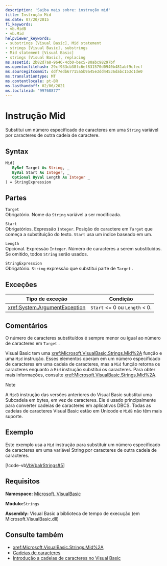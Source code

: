 ```yaml
---
description: 'Saiba mais sobre: instrução mid'
title: Instrução Mid
ms.date: 07/20/2015
f1_keywords:
- vb.MidB
- vb.Mid
helpviewer_keywords:
- substrings [Visual Basic], Mid statement
- strings [Visual Basic], substrings
- Mid statement [Visual Basic]
- strings [Visual Basic], replacing
ms.assetid: 2b82d7a8-9646-4cb0-bec5-80abc98297bf
ms.openlocfilehash: 29cf933cb38fc6ef831570d0940b481abf9cfecf
ms.sourcegitcommit: ddf7edb67715a5b9a45e3dd44536dabc153c1de0
ms.translationtype: MT
ms.contentlocale: pt-BR
ms.lasthandoff: 02/06/2021
ms.locfileid: "99768877"
---
```

# <a name="mid-statement"></a>Instrução Mid

Substitui um número especificado de caracteres em uma `String` variável por caracteres de outra cadeia de caractere.  
  
## <a name="syntax"></a>Syntax  
  
```vb  
Mid( _  
   ByRef Target As String, _  
   ByVal Start As Integer, _  
   Optional ByVal Length As Integer _  
) = StringExpression  
```  
  
## <a name="parts"></a>Partes  

 `Target`  
 Obrigatório. Nome da `String` variável a ser modificada.  
  
 `Start`  
 Obrigatórios. Expressão `Integer`. Posição do caractere em `Target` que começa a substituição do texto. `Start` usa um índice baseado em um.  
  
 `Length`  
 Opcional. Expressão `Integer`. Número de caracteres a serem substituídos. Se omitido, todos `String` serão usados.  
  
 `StringExpression`  
 Obrigatório. `String` expressão que substitui parte de `Target` .  
  
## <a name="exceptions"></a>Exceções  
  
|Tipo de exceção|Condição|  
|--------------------|---------------|  
|<xref:System.ArgumentException>|`Start` <= 0 ou `Length` < 0.|  
  
## <a name="remarks"></a>Comentários  

 O número de caracteres substituídos é sempre menor ou igual ao número de caracteres em `Target` .  
  
 Visual Basic tem uma <xref:Microsoft.VisualBasic.Strings.Mid%2A> função e uma `Mid` instrução. Esses elementos operam em um número especificado de caracteres em uma cadeia de caracteres, mas a `Mid` função retorna os caracteres enquanto a `Mid` instrução substitui os caracteres. Para obter mais informações, consulte <xref:Microsoft.VisualBasic.Strings.Mid%2A>.  
  
> [!NOTE]
> A `MidB` instrução das versões anteriores do Visual Basic substitui uma Subcadeia em bytes, em vez de caracteres. Ele é usado principalmente para converter cadeias de caracteres em aplicativos DBCS. Todas as cadeias de caracteres Visual Basic estão em Unicode e `MidB` não têm mais suporte.  
  
## <a name="example"></a>Exemplo  

 Este exemplo usa a `Mid` instrução para substituir um número especificado de caracteres em uma variável String por caracteres de outra cadeia de caracteres.  
  
 [!code-vb[VbVbalrStrings#5](~/samples/snippets/visualbasic/VS_Snippets_VBCSharp/VbVbalrStrings/VB/Class1.vb#5)]  
  
## <a name="requirements"></a>Requisitos  

 **Namespace:** [Microsoft. VisualBasic](../runtime-library-members.md)  
  
 **Módulo:**`Strings`  
  
 **Assembly:** Visual Basic a biblioteca de tempo de execução (em Microsoft.VisualBasic.dll)  
  
## <a name="see-also"></a>Consulte também

- <xref:Microsoft.VisualBasic.Strings.Mid%2A>
- [Cadeias de caracteres](../../programming-guide/language-features/strings/index.md)
- [Introdução a cadeias de caracteres no Visual Basic](../../programming-guide/language-features/strings/introduction-to-strings.md)
